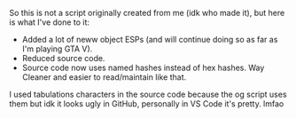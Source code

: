 So this is not a script originally created from me (idk who made it), but here is what I've done to it:
- Added a lot of neww object ESPs (and will continue doing so as far as I'm playing GTA V).
- Reduced source code.
- Source code now uses named hashes instead of hex hashes. Way Cleaner and easier to read/maintain like that.

I used tabulations characters in the source code because the og script uses them but idk it looks ugly in GitHub, personally in VS Code it's pretty. lmfao
